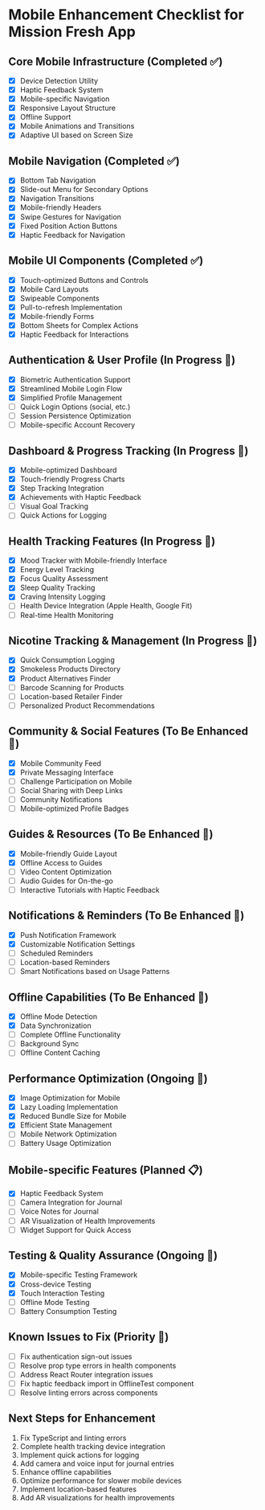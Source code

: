# Mobile Enhancement Checklist for Mission Fresh App

## Core Mobile Infrastructure (Completed ✅)
- [x] Device Detection Utility
- [x] Haptic Feedback System
- [x] Mobile-specific Navigation
- [x] Responsive Layout Structure
- [x] Offline Support
- [x] Mobile Animations and Transitions
- [x] Adaptive UI based on Screen Size

## Mobile Navigation (Completed ✅)
- [x] Bottom Tab Navigation
- [x] Slide-out Menu for Secondary Options
- [x] Navigation Transitions
- [x] Mobile-friendly Headers
- [x] Swipe Gestures for Navigation
- [x] Fixed Position Action Buttons
- [x] Haptic Feedback for Navigation

## Mobile UI Components (Completed ✅)
- [x] Touch-optimized Buttons and Controls
- [x] Mobile Card Layouts
- [x] Swipeable Components
- [x] Pull-to-refresh Implementation
- [x] Mobile-friendly Forms
- [x] Bottom Sheets for Complex Actions
- [x] Haptic Feedback for Interactions

## Authentication & User Profile (In Progress 🔄)
- [x] Biometric Authentication Support
- [x] Streamlined Mobile Login Flow
- [x] Simplified Profile Management
- [ ] Quick Login Options (social, etc.)
- [ ] Session Persistence Optimization
- [ ] Mobile-specific Account Recovery

## Dashboard & Progress Tracking (In Progress 🔄)
- [x] Mobile-optimized Dashboard
- [x] Touch-friendly Progress Charts
- [x] Step Tracking Integration
- [x] Achievements with Haptic Feedback
- [ ] Visual Goal Tracking
- [ ] Quick Actions for Logging

## Health Tracking Features (In Progress 🔄)
- [x] Mood Tracker with Mobile-friendly Interface
- [x] Energy Level Tracking
- [x] Focus Quality Assessment
- [x] Sleep Quality Tracking
- [x] Craving Intensity Logging
- [ ] Health Device Integration (Apple Health, Google Fit)
- [ ] Real-time Health Monitoring

## Nicotine Tracking & Management (In Progress 🔄)
- [x] Quick Consumption Logging
- [x] Smokeless Products Directory
- [x] Product Alternatives Finder
- [ ] Barcode Scanning for Products
- [ ] Location-based Retailer Finder
- [ ] Personalized Product Recommendations

## Community & Social Features (To Be Enhanced 📝)
- [x] Mobile Community Feed
- [x] Private Messaging Interface
- [ ] Challenge Participation on Mobile
- [ ] Social Sharing with Deep Links
- [ ] Community Notifications
- [ ] Mobile-optimized Profile Badges

## Guides & Resources (To Be Enhanced 📝)
- [x] Mobile-friendly Guide Layout
- [x] Offline Access to Guides
- [ ] Video Content Optimization
- [ ] Audio Guides for On-the-go
- [ ] Interactive Tutorials with Haptic Feedback

## Notifications & Reminders (To Be Enhanced 📝)
- [x] Push Notification Framework
- [x] Customizable Notification Settings
- [ ] Scheduled Reminders
- [ ] Location-based Reminders
- [ ] Smart Notifications based on Usage Patterns

## Offline Capabilities (To Be Enhanced 📝)
- [x] Offline Mode Detection
- [x] Data Synchronization
- [ ] Complete Offline Functionality
- [ ] Background Sync
- [ ] Offline Content Caching

## Performance Optimization (Ongoing 🔄)
- [x] Image Optimization for Mobile
- [x] Lazy Loading Implementation
- [x] Reduced Bundle Size for Mobile
- [x] Efficient State Management
- [ ] Mobile Network Optimization
- [ ] Battery Usage Optimization

## Mobile-specific Features (Planned 📋)
- [x] Haptic Feedback System
- [ ] Camera Integration for Journal
- [ ] Voice Notes for Journal
- [ ] AR Visualization of Health Improvements
- [ ] Widget Support for Quick Access

## Testing & Quality Assurance (Ongoing 🔄)
- [x] Mobile-specific Testing Framework
- [x] Cross-device Testing
- [x] Touch Interaction Testing
- [ ] Offline Mode Testing
- [ ] Battery Consumption Testing

## Known Issues to Fix (Priority 🚨)
- [ ] Fix authentication sign-out issues
- [ ] Resolve prop type errors in health components
- [ ] Address React Router integration issues
- [ ] Fix haptic feedback import in OfflineTest component
- [ ] Resolve linting errors across components

## Next Steps for Enhancement
1. Fix TypeScript and linting errors
2. Complete health tracking device integration
3. Implement quick actions for logging
4. Add camera and voice input for journal entries
5. Enhance offline capabilities
6. Optimize performance for slower mobile devices
7. Implement location-based features
8. Add AR visualizations for health improvements 